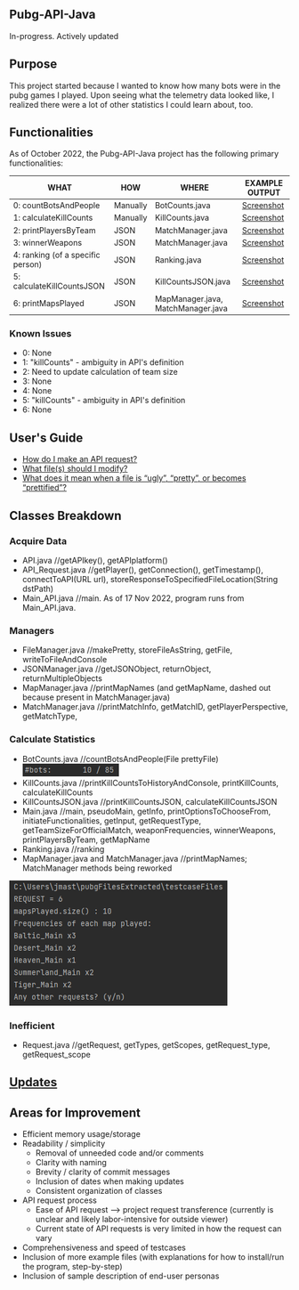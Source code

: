 ## Pubg-API-Java ##
In-progress. Actively updated

## Purpose ## 
This project started because I wanted to know how many bots were in the pubg games I played. Upon seeing what the telemetry data looked like, I realized there were a lot of other statistics I could learn about, too. 

## Functionalities ##
As of October 2022, the Pubg-API-Java project has the following primary functionalities:

| WHAT    |   HOW   | WHERE | EXAMPLE OUTPUT |
|-------- | ------- | ----- | -------------- |
|0: countBotsAndPeople | Manually | BotCounts.java | [Screenshot](https://github.com/JS1936/PubgAPI-Java/blob/work2/documentation/samples/screenshot_countBotsAndPeople_example.png) |
|1: calculateKillCounts	| Manually | KillCounts.java | [Screenshot](https://github.com/JS1936/PubgAPI-Java/blob/work2/screenshot_killCounts.png)|
|2: printPlayersByTeam | JSON | MatchManager.java | [Screenshot](https://github.com/JS1936/PubgAPI-Java/blob/work2/Screenshot_PubgAPI-Java_printPlayersByTeam(still%20need%20to%20update%20maximum%20team%20capacity).png) |
|3: winnerWeapons |	JSON | MatchManager.java | [Screenshot](https://github.com/JS1936/PubgAPI-Java/blob/work2/screenshot_winnerWeapons_example.png) |
|4: ranking (of a specific person)|	JSON | Ranking.java | [Screenshot](https://github.com/JS1936/PubgAPI-Java/blob/work2/Screenshot_PubgAPI-Java_ranking.png) |
|5: calculateKillCountsJSON	|	JSON | KillCountsJSON.java | [Screenshot](https://github.com/JS1936/PubgAPI-Java/blob/work2/Screenshot_PubgAPI-Java_partialOutputForKillCountsJSON.png) |
|6: printMapsPlayed | JSON | MapManager.java, MatchManager.java| [Screenshot](https://github.com/JS1936/PubgAPI-Java/blob/work2/screenshot_printMapsPlayed_example.png) |

### Known Issues ###
* 0: None
* 1: "killCounts" - ambiguity in API's definition
* 2: Need to update calculation of team size
* 3: None
* 4: None
* 5: "killCounts" - ambiguity in API's definition
* 6: None

## User's Guide ##
* [How do I make an API request?](https://github.com/JS1936/PubgAPI-Java/files/10244822/Q_.How.do.I.make.an.API.request_.pdf)
* [What file(s) should I modify?](https://github.com/JS1936/PubgAPI-Java/files/10245164/Q_.What.file.s.should.I.modify.pdf)
* [What does it mean when a file is “ugly”, “pretty”, or becomes “prettified”?](https://github.com/JS1936/PubgAPI-Java/files/10245177/PubgAPI-Java.Q.pdf)


## Classes Breakdown ##

### Acquire Data ###
* API.java //getAPIkey(), getAPIplatform()
* API_Request.java //getPlayer(), getConnection(), getTimestamp(), connectToAPI(URL url), storeResponseToSpecifiedFileLocation(String dstPath)
* Main_API.java //main. As of 17 Nov 2022, program runs from Main_API.java.

### Managers ###
* FileManager.java //makePretty, storeFileAsString, getFile, writeToFileAndConsole
* JSONManager.java //getJSONObject, returnObject, returnMultipleObjects
* MapManager.java //printMapNames (and getMapName, dashed out because present in MatchManager.java)
* MatchManager.java //printMatchInfo, getMatchID, getPlayerPerspective, getMatchType, 

### Calculate Statistics ###
* BotCounts.java //countBotsAndPeople(File prettyFile) ![img.png](screenshot_countBotsAndPeople_example.png)
* KillCounts.java //printKillCountsToHistoryAndConsole, printKillCounts, calculateKillCounts
* KillCountsJSON.java //printKillCountsJSON, calculateKillCountsJSON
* Main.java //main, pseudoMain, getInfo, printOptionsToChooseFrom, initiateFunctionalities, getInput, getRequestType, getTeamSizeForOfficialMatch, weaponFrequencies, winnerWeapons, printPlayersByTeam, getMapName
* Ranking.java //ranking
* MapManager.java and MatchManager.java //printMapNames; MatchManager methods being reworked

![img_1.png](screenshot_printMapsPlayed_example.png)


### Inefficient ###
* Request.java //getRequest, getTypes, getScopes, getRequest_type, getRequest_scope

## [Updates](https://github.com/JS1936/PubgAPI-Java/blob/work2/UpdatesRecord.md)

## Areas for Improvement ##
* Efficient memory usage/storage
* Readability / simplicity
    * Removal of unneeded code and/or comments
    * Clarity with naming
    * Brevity / clarity of commit messages
    * Inclusion of dates when making updates
    * Consistent organization of classes
* API request process
    * Ease of API request --> project request transference (currently is unclear and likely labor-intensive for outside viewer)
    * Current state of API requests is very limited in how the request can vary
* Comprehensiveness and speed of testcases
* Inclusion of more example files (with explanations for how to install/run the program, step-by-step)
* Inclusion of sample description of end-user personas


